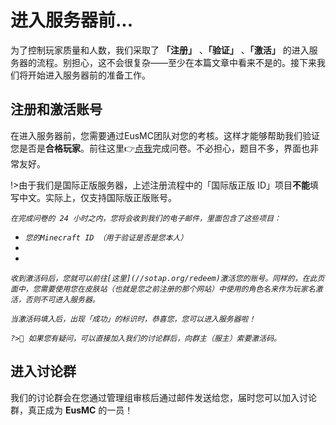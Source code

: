 # 进入服务器前...

为了控制玩家质量和人数，我们采取了 **「注册」** 、**「验证」** 、**「激活」** 的进入服务器的流程。别担心，这不会很复杂——至少在本篇文章中看来不是的。接下来我们将开始进入服务器前的准备工作。

## 注册和激活账号

在进入服务器前，您需要通过EusMC团队对您的考核。这样才能够帮助我们验证您是否是**合格玩家**。前往这里👉[点我](https://eusmc.typeform.com/to/rg0ANC?tdsourcetag=s_pctim_aiomsg)完成问卷。不必担心，题目不多，界面也非常友好。

!>由于我们是国际正版服务器，上述注册流程中的「国际版正版 ID」项目**不能**填写中文。实际上，仅支持国际版正版账号。

*`在完成问卷的 24 小时之内，您将会收到我们的电子邮件，里面包含了这些项目：`*

- *`您的Minecraft ID （用于验证是否是您本人）`*
- 
- 

*`收到激活码后，您就可以前往[这里](//sotap.org/redeem)激活您的账号。同样的，在此页面中，您需要使用您在皮肤站（也就是您之前注册的那个网站）中使用的角色名来作为玩家名激活，否则不可进入服务器。`*

*`当激活码填入后，出现「成功」的标识时，恭喜您，您可以进入服务器啦！`*

*`?>🤔 如果您有疑问，可以直接加入我们的讨论群后，向群主（服主）索要激活码。`*

## 进入讨论群

我们的讨论群会在您通过管理组审核后通过邮件发送给您，届时您可以加入讨论群，真正成为 **EusMC** 的一员！
